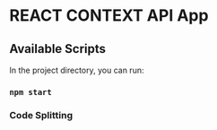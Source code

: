 # REACT CONTEXT API App


## Available Scripts

In the project directory, you can run:

### `npm start`

### Code Splitting

